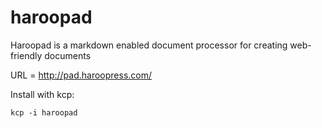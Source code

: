 haroopad
========

Haroopad is a markdown enabled document processor for creating web-friendly documents

URL = http://pad.haroopress.com/


Install with kcp:
```
kcp -i haroopad
```
